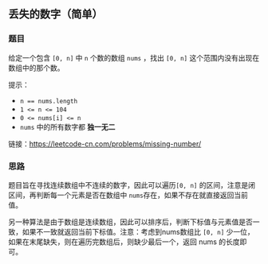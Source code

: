 ## 丢失的数字（简单）

### 题目

给定一个包含 `[0, n]` 中 `n` 个数的数组 `nums` ，找出 `[0, n]` 这个范围内没有出现在数组中的那个数。

提示：

- `n == nums.length`
- `1 <= n <= 104`
- `0 <= nums[i] <= n`
- `nums` 中的所有数字都 **独一无二**

链接：https://leetcode-cn.com/problems/missing-number/

### 思路

题目旨在寻找连续数组中不连续的数字，因此可以遍历`[0, n]` 的区间，注意是闭区间，再判断每一个元素是否在数组中 `nums`存在，如果不存在就直接返回当前值。

另一种算法是由于数组是连续数组，因此可以排序后，判断下标值与元素值是否一致，如果不一致就返回当前下标值。注意：考虑到nums数组比 `[0, n]` 少一位，如果在末尾缺失，则在遍历完数组后，则缺少最后一个，返回 nums 的长度即可。

